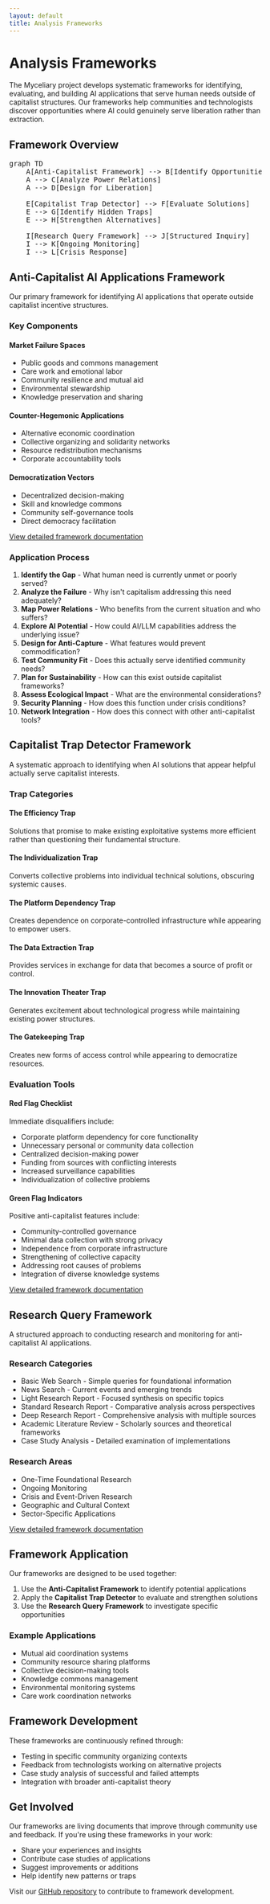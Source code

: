 ```yaml
---
layout: default
title: Analysis Frameworks
---
```


# Analysis Frameworks

The Myceliary project develops systematic frameworks for identifying, evaluating, and building AI applications that serve human needs outside of capitalist structures. Our frameworks help communities and technologists discover opportunities where AI could genuinely serve liberation rather than extraction.

## Framework Overview

<pre class="mermaid">
graph TD
    A[Anti-Capitalist Framework] --> B[Identify Opportunities]
    A --> C[Analyze Power Relations]
    A --> D[Design for Liberation]
    
    E[Capitalist Trap Detector] --> F[Evaluate Solutions]
    E --> G[Identify Hidden Traps]
    E --> H[Strengthen Alternatives]
    
    I[Research Query Framework] --> J[Structured Inquiry]
    I --> K[Ongoing Monitoring]
    I --> L[Crisis Response]
</pre>

## Anti-Capitalist AI Applications Framework

Our primary framework for identifying AI applications that operate outside capitalist incentive structures.

### Key Components

#### Market Failure Spaces
- Public goods and commons management
- Care work and emotional labor
- Community resilience and mutual aid
- Environmental stewardship
- Knowledge preservation and sharing

#### Counter-Hegemonic Applications
- Alternative economic coordination
- Collective organizing and solidarity networks
- Resource redistribution mechanisms
- Corporate accountability tools

#### Democratization Vectors
- Decentralized decision-making
- Skill and knowledge commons
- Community self-governance tools
- Direct democracy facilitation

[View detailed framework documentation](https://github.com/jwynia/myceliary/blob/main/context-network/analysis/frameworks/anti_capitalist_framework.md)

### Application Process

1. **Identify the Gap** - What human need is currently unmet or poorly served?
2. **Analyze the Failure** - Why isn't capitalism addressing this need adequately?
3. **Map Power Relations** - Who benefits from the current situation and who suffers?
4. **Explore AI Potential** - How could AI/LLM capabilities address the underlying issue?
5. **Design for Anti-Capture** - What features would prevent commodification?
6. **Test Community Fit** - Does this actually serve identified community needs?
7. **Plan for Sustainability** - How can this exist outside capitalist frameworks?
8. **Assess Ecological Impact** - What are the environmental considerations?
9. **Security Planning** - How does this function under crisis conditions?
10. **Network Integration** - How does this connect with other anti-capitalist tools?

## Capitalist Trap Detector Framework

A systematic approach to identifying when AI solutions that appear helpful actually serve capitalist interests.

### Trap Categories

#### The Efficiency Trap
Solutions that promise to make existing exploitative systems more efficient rather than questioning their fundamental structure.

#### The Individualization Trap
Converts collective problems into individual technical solutions, obscuring systemic causes.

#### The Platform Dependency Trap
Creates dependence on corporate-controlled infrastructure while appearing to empower users.

#### The Data Extraction Trap
Provides services in exchange for data that becomes a source of profit or control.

#### The Innovation Theater Trap
Generates excitement about technological progress while maintaining existing power structures.

#### The Gatekeeping Trap
Creates new forms of access control while appearing to democratize resources.

### Evaluation Tools

#### Red Flag Checklist
Immediate disqualifiers include:
- Corporate platform dependency for core functionality
- Unnecessary personal or community data collection
- Centralized decision-making power
- Funding from sources with conflicting interests
- Increased surveillance capabilities
- Individualization of collective problems

#### Green Flag Indicators
Positive anti-capitalist features include:
- Community-controlled governance
- Minimal data collection with strong privacy
- Independence from corporate infrastructure
- Strengthening of collective capacity
- Addressing root causes of problems
- Integration of diverse knowledge systems

[View detailed framework documentation](https://github.com/jwynia/myceliary/blob/main/context-network/analysis/frameworks/capitalist_trap_detector.md)

## Research Query Framework

A structured approach to conducting research and monitoring for anti-capitalist AI applications.

### Research Categories
- Basic Web Search - Simple queries for foundational information
- News Search - Current events and emerging trends
- Light Research Report - Focused synthesis on specific topics
- Standard Research Report - Comparative analysis across perspectives
- Deep Research Report - Comprehensive analysis with multiple sources
- Academic Literature Review - Scholarly sources and theoretical frameworks
- Case Study Analysis - Detailed examination of implementations

### Research Areas
- One-Time Foundational Research
- Ongoing Monitoring
- Crisis and Event-Driven Research
- Geographic and Cultural Context
- Sector-Specific Applications

[View detailed framework documentation](https://github.com/jwynia/myceliary/blob/main/context-network/processes/research.md)

## Framework Application

Our frameworks are designed to be used together:

1. Use the **Anti-Capitalist Framework** to identify potential applications
2. Apply the **Capitalist Trap Detector** to evaluate and strengthen solutions
3. Use the **Research Query Framework** to investigate specific opportunities

### Example Applications

- Mutual aid coordination systems
- Community resource sharing platforms
- Collective decision-making tools
- Knowledge commons management
- Environmental monitoring systems
- Care work coordination networks

## Framework Development

These frameworks are continuously refined through:
- Testing in specific community organizing contexts
- Feedback from technologists working on alternative projects
- Case study analysis of successful and failed attempts
- Integration with broader anti-capitalist theory

## Get Involved

Our frameworks are living documents that improve through community use and feedback. If you're using these frameworks in your work:

- Share your experiences and insights
- Contribute case studies of applications
- Suggest improvements or additions
- Help identify new patterns or traps

Visit our [GitHub repository](https://github.com/jwynia/myceliary) to contribute to framework development.
